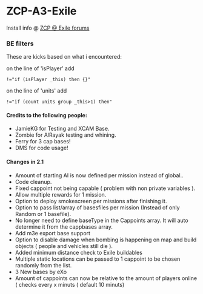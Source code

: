 # ZCP-A3-Exile

Install info @ [ZCP @ Exile forums](http://www.exilemod.com/topic/12116-release-official-zcp-zupas-capture-points/)



### BE filters

These are kicks based on what i encountered:

on the line of 'isPlayer' add
```
!="if (isPlayer _this) then {}"
```

on the line of 'units' add
```
!="if (count units group _this>1) then"
```

#### Credits to the following people:

* JamieKG for Testing and XCAM Base.
* Zombie for AlRayak testing and whining.
* Ferry for 3 cap bases!
* DMS for code usage!

#### Changes in 2.1

* Amount of starting AI is now defined per mission instead of global..
* Code cleanup.
* Fixed cappoint not being capable ( problem with non private variables ).
* Allow multiple rewards for 1 mission.
* Option to deploy smokescreen per missions after finishing it.
* Option to pass list/array of basesfiles per mission (Instead of only Random or 1 basefile).
* No longer need to define baseType in the Cappoints array. It will auto determine it from the cappbases array.
* Add m3e export base support
* Option to disable damage when bombing is happening on map and build objects ( people and vehicles still die ).
* Added minimum distance check to Exile buildables
* Multiple static locations can be passed to 1 cappoint to be chosen randomly from the list.
* 3 New bases by eXo
* Amount of cappoints can now be relative to the amount of players online ( checks every x minuts ( default 10 minuts)